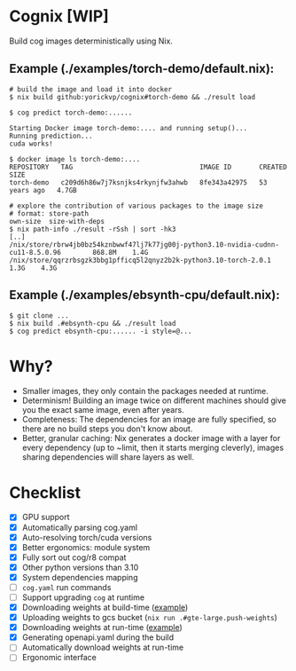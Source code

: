 # Cognix [WIP]

Build cog images deterministically using Nix.


## Example (./examples/torch-demo/default.nix):
```
# build the image and load it into docker
$ nix build github:yorickvp/cognix#torch-demo && ./result load

$ cog predict torch-demo:......

Starting Docker image torch-demo:.... and running setup()...
Running prediction...
cuda works!

$ docker image ls torch-demo:....
REPOSITORY   TAG                                IMAGE ID       CREATED        SIZE
torch-demo   c209d6h86w7j7ksnjks4rkynjfw3ahwb   8fe343a42975   53 years ago   4.7GB

# explore the contribution of various packages to the image size
# format: store-path                                                           own-size  size-with-deps
$ nix path-info ./result -rSsh | sort -hk3
[..]
/nix/store/rbrw4jb0bz54kznbwwf47lj7k77jg00j-python3.10-nvidia-cudnn-cu11-8.5.0.96      	 868.8M	   1.4G
/nix/store/qqrzrbsgzk3bbg1pfficq5l2qnyz2b2k-python3.10-torch-2.0.1                     	   1.3G	   4.3G
```

## Example (./examples/ebsynth-cpu/default.nix):
```
$ git clone ...
$ nix build .#ebsynth-cpu && ./result load
$ cog predict ebsynth-cpu:...... -i style=@...
```

# Why?
- Smaller images, they only contain the packages needed at runtime.
- Determinism! Building an image twice on different machines should give you the exact same image, even after years.
- Completeness: The dependencies for an image are fully specified, so there are no build steps you don't know about.
- Better, granular caching: Nix generates a docker image with a layer for every dependency (up to ~limit, then it starts merging cleverly), images sharing dependencies will share layers as well.


# Checklist
- [x] GPU support
- [x] Automatically parsing cog.yaml
- [x] Auto-resolving torch/cuda versions
- [x] Better ergonomics: module system
- [x] Fully sort out cog/r8 compat
- [x] Other python versions than 3.10
- [x] System dependencies mapping
- [ ] `cog.yaml` run commands
- [ ] Support upgrading `cog` at runtime
- [x] Downloading weights at build-time ([example](./examples/gte-small/cog.yaml))
- [x] Uploading weights to gcs bucket (`nix run .#gte-large.push-weights`)
- [x] Downloading weights at run-time ([example](./examples/gte-large))
- [x] Generating openapi.yaml during the build
- [ ] Automatically download weights at run-time
- [ ] Ergonomic interface
